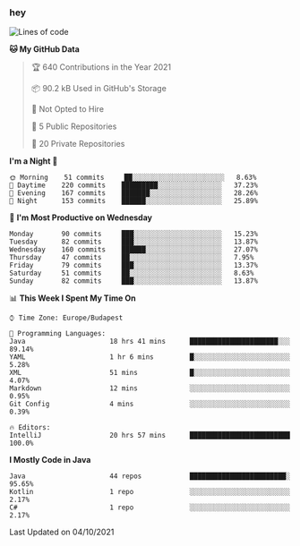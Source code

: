 ### hey

<!--START_SECTION:waka-->
![Lines of code](https://img.shields.io/badge/From%20Hello%20World%20I%27ve%20Written-91065%20lines%20of%20code-blue)

**🐱 My GitHub Data** 

> 🏆 640 Contributions in the Year 2021
 > 
> 📦 90.2 kB Used in GitHub's Storage 
 > 
> 🚫 Not Opted to Hire
 > 
> 📜 5 Public Repositories 
 > 
> 🔑 20 Private Repositories  
 > 
**I'm a Night 🦉** 

```text
🌞 Morning    51 commits     ██░░░░░░░░░░░░░░░░░░░░░░░   8.63% 
🌆 Daytime    220 commits    █████████░░░░░░░░░░░░░░░░   37.23% 
🌃 Evening    167 commits    ███████░░░░░░░░░░░░░░░░░░   28.26% 
🌙 Night      153 commits    ██████░░░░░░░░░░░░░░░░░░░   25.89%

```
📅 **I'm Most Productive on Wednesday** 

```text
Monday       90 commits     ███░░░░░░░░░░░░░░░░░░░░░░   15.23% 
Tuesday      82 commits     ███░░░░░░░░░░░░░░░░░░░░░░   13.87% 
Wednesday    160 commits    ██████░░░░░░░░░░░░░░░░░░░   27.07% 
Thursday     47 commits     ██░░░░░░░░░░░░░░░░░░░░░░░   7.95% 
Friday       79 commits     ███░░░░░░░░░░░░░░░░░░░░░░   13.37% 
Saturday     51 commits     ██░░░░░░░░░░░░░░░░░░░░░░░   8.63% 
Sunday       82 commits     ███░░░░░░░░░░░░░░░░░░░░░░   13.87%

```


📊 **This Week I Spent My Time On** 

```text
⌚︎ Time Zone: Europe/Budapest

💬 Programming Languages: 
Java                     18 hrs 41 mins      ██████████████████████░░░   89.14% 
YAML                     1 hr 6 mins         █░░░░░░░░░░░░░░░░░░░░░░░░   5.28% 
XML                      51 mins             █░░░░░░░░░░░░░░░░░░░░░░░░   4.07% 
Markdown                 12 mins             ░░░░░░░░░░░░░░░░░░░░░░░░░   0.95% 
Git Config               4 mins              ░░░░░░░░░░░░░░░░░░░░░░░░░   0.39%

🔥 Editors: 
IntelliJ                 20 hrs 57 mins      █████████████████████████   100.0%

```

**I Mostly Code in Java** 

```text
Java                     44 repos            ████████████████████████░   95.65% 
Kotlin                   1 repo              ░░░░░░░░░░░░░░░░░░░░░░░░░   2.17% 
C#                       1 repo              ░░░░░░░░░░░░░░░░░░░░░░░░░   2.17%

```



 Last Updated on 04/10/2021
<!--END_SECTION:waka-->
